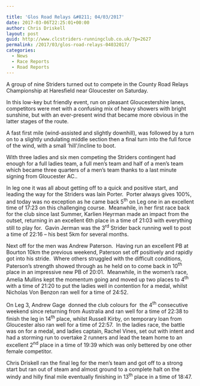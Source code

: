 ```yaml
---

title: 'Glos Road Relays &#8211; 04/03/2017'
date: 2017-03-06T22:25:01+00:00
author: Chris Driskell
layout: post
guid: http://www.clcstriders-runningclub.co.uk/?p=2627
permalink: /2017/03/glos-road-relays-04032017/
categories:
  - News
  - Race Reports
  - Road Reports
---
```

A group of nine Striders turned out to compete in the County Road Relays Championship at Haresfield near Gloucester on Saturday.

In this low-key but friendly event, run on pleasant Gloucestershire lanes, competitors were met with a confusing mix of heavy showers with bright sunshine, but with an ever-present wind that became more obvious in the latter stages of the route.

A fast first mile (wind-assisted and slightly downhill), was followed by a turn on to a slightly undulating middle section then a final turn into the full force of the wind, with a small &#8216;hill'/incline to boot.

With three ladies and six men competing the Striders contingent had enough for a full ladies team, a full men’s team and half of a men’s team which became three quarters of a men’s team thanks to a last minute signing from Gloucester AC..

In leg one it was all about getting off to a quick and positive start, and leading the way for the Striders was Iain Porter.  Porter always gives 100%, and today was no exception as he came back 5<sup>th</sup> on Leg one in an excellent time of 17:23 on this challenging course.  Meanwhile, in her first race back for the club since last Summer, Karlien Heyrman made an impact from the outset, returning in an excellent 6th place in a time of 21:03 with everything still to play for.  Gavin Jerman was the 3<sup>rd</sup> Strider back running well to post a time of 22:16 – his best 5km for several months.

Next off for the men was Andrew Paterson.  Having run an excellent PB at Bourton 10km the previous weekend, Paterson set off positively and rapidly got into his stride.  Where others struggled with the difficult conditions, Paterson’s strength showed through as he held on to come back in 10<sup>th</sup> place in an impressive new PB of 20:01.  Meanwhile, in the women’s race, Amelia Mullins kept the momentum going and moved up two places to 4<sup>th</sup> with a time of 21:20 to put the ladies well in contention for a medal, whilst Nicholas Von Benzon ran well for a time of 24:52.

On Leg 3, Andrew Gage  donned the club colours for  the 4<sup>th</sup> consecutive weekend since returning from Australia and ran well for a time of 22:38 to finish the leg in 14<sup>th</sup> place, whilst Russell Kirby, on temporary loan from Gloucester also ran well for a time of 22:57.  In the ladies race, the battle was on for a medal, and ladies captain, Rachel Vines, set out with intent and had a storming run to overtake 2 runners and lead the team home to an excellent 2<sup>nd</sup> place in a time of 19:39 which was only bettered by one other female competitor.

Chris Driskell ran the final leg for the men’s team and got off to a strong start but ran out of steam and almost ground to a complete halt on the windy and hilly final mile eventually finishing in 13<sup>th</sup> place in a time of 18:47.

&nbsp;
